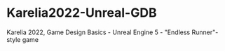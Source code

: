 # Karelia2022-Unreal-GDB
Karelia 2022, Game Design Basics - Unreal Engine 5 - "Endless Runner"-style game
